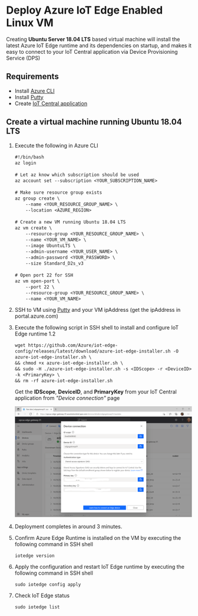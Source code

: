 # Deploy Azure IoT Edge Enabled Linux VM
Creating **Ubuntu Server 18.04 LTS** based virtual machine will install the latest Azure IoT Edge runtime and its dependencies on startup, and makes it easy to connect to your IoT Central application via Device Provisioning Service (DPS)

## Requirements
- Install [Azure CLI](https://docs.microsoft.com/en-us/cli/azure/install-azure-cli)
- Install [Putty](https://www.chiark.greenend.org.uk/~sgtatham/putty/latest.html)
- Create [IoT Central application](iotcentral.md)

## Create a virtual machine running Ubuntu 18.04 LTS
1. Execute the following in Azure CLI
    ``` shell
    #!/bin/bash
    az login

    # Let az know which subscription should be used
    az account set --subscription <YOUR_SUBSCRIPTION_NAME>

    # Make sure resource group exists
    az group create \
        --name <YOUR_RESOURCE_GROUP_NAME> \
        --location <AZURE_REGION>

    # Create a new VM running Ubuntu 18.04 LTS
    az vm create \
        --resource-group <YOUR_RESOURCE_GROUP_NAME> \
        --name <YOUR_VM_NAME> \
        --image UbuntuLTS \
        --admin-username <YOUR_USER_NAME> \
        --admin-password <YOUR_PASSWORD> \
        --size Standard_D2s_v3

    # Open port 22 for SSH
    az vm open-port \
        --port 22 \
        --resource-group <YOUR_RESOURCE_GROUP_NAME> \
        --name <YOUR_VM_NAME>
    ```
2. SSH to VM using [Putty](https://www.chiark.greenend.org.uk/~sgtatham/putty/) and your VM ipAddress (get the ipAddress in portal.azure.com)
3. Execute the following script in SSH shell to install and configure IoT Edge runtime 1.2
    ```Command arguments
    wget https://github.com/Azure/iot-edge-config/releases/latest/download/azure-iot-edge-installer.sh -O azure-iot-edge-installer.sh \
    && chmod +x azure-iot-edge-installer.sh \
    && sudo -H ./azure-iot-edge-installer.sh -s <IDScope> -r <DeviceID> -k <PrimaryKey> \
    && rm -rf azure-iot-edge-installer.sh
    ```
    Get the **IDScope**, **DeviceID**, and **PrimaryKey** from your IoT Central application from _"Device connection"_ page

    ![Azure IoT Edge VM](/assets/01_device_connect.png)
4. Deployment completes in around 3 minutes.
5. Confirm Azure Edge Runtime is installed on the VM by executing the following command in SSH shell
    ```Linux
    iotedge version
    ```
6. Apply the configuration and restart IoT Edge runtime by executing the following command in SSH shell
    ```Linux
    sudo iotedge config apply
    ```
7. Check IoT Edge status
    ```Linux
    sudo iotedge list
    ```